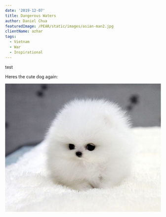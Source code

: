 ```yaml
---
date: '2019-12-07'
title: Dangerous Waters
author: Daniel Chua
featuredImage: /PEAR/static/images/asian-man2.jpg
clientName: azhar
tags:
  - Vietnam
  - War
  - Inspirational
---
```

test

Heres the cute dog again:

![Wow thats a cute dog.](/PEAR/static/images/very_cute_dog.jpg "Image of cute dog")

